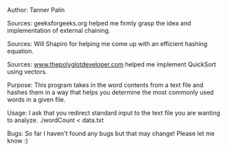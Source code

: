 Author: Tanner Palin

Sources: geeksforgeeks.org helped me firmly grasp the idea and implementation of external chaining.

Sources: Will Shapiro for helping me come up with an efficient hashing equation.

Sources: www.thepolyglotdeveloper.com helped me implement QuickSort using vectors.

Purpose: This program takes in the word contents from a text file and hashes them in a way that helps you
determine the most commonly used words in a given file.

Usage: I ask that you redirect standard input to the text file you are wanting to analyze.
./wordCount < data.txt

Bugs: So far I haven't found any bugs but that may change! Please let me know :)
